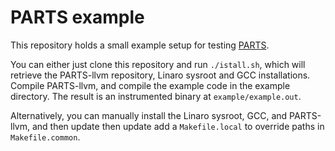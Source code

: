 # PARTS example

This repository holds a small example setup for testing
[PARTS](https://pointer-authentication.github.io).

You can either just clone this repository and run `./istall.sh`, which will
retrieve the PARTS-llvm repository, Linaro sysroot and GCC installations.
Compile PARTS-llvm, and compile the example code in the example directory.
The result is an instrumented binary at `example/example.out`.

Alternatively, you can manually install the Linaro sysroot, GCC, and
PARTS-llvm, and then update then update add a `Makefile.local` to override
paths in `Makefile.common`.
